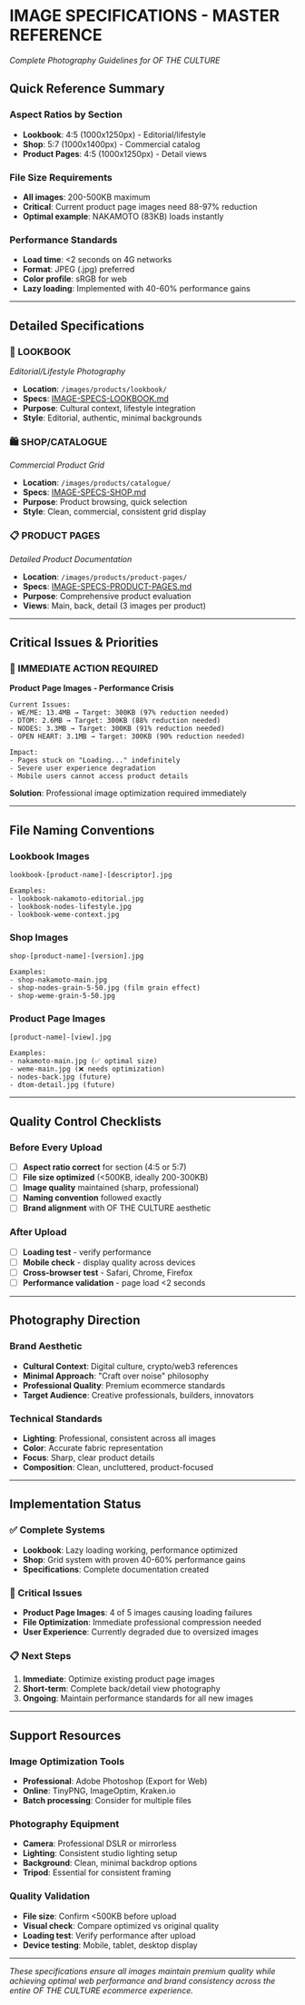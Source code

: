 # IMAGE SPECIFICATIONS - MASTER REFERENCE
*Complete Photography Guidelines for OF THE CULTURE*

## Quick Reference Summary

### **Aspect Ratios by Section**
- **Lookbook**: 4:5 (1000x1250px) - Editorial/lifestyle
- **Shop**: 5:7 (1000x1400px) - Commercial catalog  
- **Product Pages**: 4:5 (1000x1250px) - Detail views

### **File Size Requirements**
- **All images**: 200-500KB maximum
- **Critical**: Current product page images need 88-97% reduction
- **Optimal example**: NAKAMOTO (83KB) loads instantly

### **Performance Standards**
- **Load time**: <2 seconds on 4G networks
- **Format**: JPEG (.jpg) preferred
- **Color profile**: sRGB for web
- **Lazy loading**: Implemented with 40-60% performance gains

---

## Detailed Specifications

### **📸 LOOKBOOK** 
*Editorial/Lifestyle Photography*
- **Location**: `/images/products/lookbook/`
- **Specs**: [IMAGE-SPECS-LOOKBOOK.md](../images/products/lookbook/IMAGE-SPECS-LOOKBOOK.md)
- **Purpose**: Cultural context, lifestyle integration
- **Style**: Editorial, authentic, minimal backgrounds

### **🛍️ SHOP/CATALOGUE**
*Commercial Product Grid*
- **Location**: `/images/products/catalogue/`
- **Specs**: [IMAGE-SPECS-SHOP.md](../images/products/catalogue/IMAGE-SPECS-SHOP.md)
- **Purpose**: Product browsing, quick selection
- **Style**: Clean, commercial, consistent grid display

### **📋 PRODUCT PAGES**
*Detailed Product Documentation*
- **Location**: `/images/products/product-pages/`
- **Specs**: [IMAGE-SPECS-PRODUCT-PAGES.md](../images/products/product-pages/IMAGE-SPECS-PRODUCT-PAGES.md)
- **Purpose**: Comprehensive product evaluation
- **Views**: Main, back, detail (3 images per product)

---

## Critical Issues & Priorities

### **🚨 IMMEDIATE ACTION REQUIRED**
**Product Page Images - Performance Crisis**

```
Current Issues:
- WE/ME: 13.4MB → Target: 300KB (97% reduction needed)
- DTOM: 2.6MB → Target: 300KB (88% reduction needed)
- NODES: 3.3MB → Target: 300KB (91% reduction needed) 
- OPEN HEART: 3.1MB → Target: 300KB (90% reduction needed)

Impact:
- Pages stuck on "Loading..." indefinitely
- Severe user experience degradation
- Mobile users cannot access product details
```

**Solution**: Professional image optimization required immediately

---

## File Naming Conventions

### **Lookbook Images**
```
lookbook-[product-name]-[descriptor].jpg

Examples:
- lookbook-nakamoto-editorial.jpg
- lookbook-nodes-lifestyle.jpg
- lookbook-weme-context.jpg
```

### **Shop Images**
```
shop-[product-name]-[version].jpg

Examples:
- shop-nakamoto-main.jpg
- shop-nodes-grain-5-50.jpg (film grain effect)
- shop-weme-grain-5-50.jpg
```

### **Product Page Images**
```
[product-name]-[view].jpg

Examples:
- nakamoto-main.jpg (✅ optimal size)
- weme-main.jpg (❌ needs optimization)
- nodes-back.jpg (future)
- dtom-detail.jpg (future)
```

---

## Quality Control Checklists

### **Before Every Upload**
- [ ] **Aspect ratio correct** for section (4:5 or 5:7)
- [ ] **File size optimized** (<500KB, ideally 200-300KB)
- [ ] **Image quality** maintained (sharp, professional)
- [ ] **Naming convention** followed exactly
- [ ] **Brand alignment** with OF THE CULTURE aesthetic

### **After Upload**
- [ ] **Loading test** - verify performance
- [ ] **Mobile check** - display quality across devices
- [ ] **Cross-browser test** - Safari, Chrome, Firefox
- [ ] **Performance validation** - page load <2 seconds

---

## Photography Direction

### **Brand Aesthetic**
- **Cultural Context**: Digital culture, crypto/web3 references
- **Minimal Approach**: "Craft over noise" philosophy
- **Professional Quality**: Premium ecommerce standards
- **Target Audience**: Creative professionals, builders, innovators

### **Technical Standards**
- **Lighting**: Professional, consistent across all images
- **Color**: Accurate fabric representation
- **Focus**: Sharp, clear product details
- **Composition**: Clean, uncluttered, product-focused

---

## Implementation Status

### **✅ Complete Systems**
- **Lookbook**: Lazy loading working, performance optimized
- **Shop**: Grid system with proven 40-60% performance gains
- **Specifications**: Complete documentation created

### **🚨 Critical Issues**
- **Product Page Images**: 4 of 5 images causing loading failures
- **File Optimization**: Immediate professional compression needed
- **User Experience**: Currently degraded due to oversized images

### **📋 Next Steps**
1. **Immediate**: Optimize existing product page images
2. **Short-term**: Complete back/detail view photography  
3. **Ongoing**: Maintain performance standards for all new images

---

## Support Resources

### **Image Optimization Tools**
- **Professional**: Adobe Photoshop (Export for Web)
- **Online**: TinyPNG, ImageOptim, Kraken.io
- **Batch processing**: Consider for multiple files

### **Photography Equipment**
- **Camera**: Professional DSLR or mirrorless
- **Lighting**: Consistent studio lighting setup
- **Background**: Clean, minimal backdrop options
- **Tripod**: Essential for consistent framing

### **Quality Validation**
- **File size**: Confirm <500KB before upload
- **Visual check**: Compare optimized vs original quality
- **Loading test**: Verify performance after upload
- **Device testing**: Mobile, tablet, desktop display

---

*These specifications ensure all images maintain premium quality while achieving optimal web performance and brand consistency across the entire OF THE CULTURE ecommerce experience.*